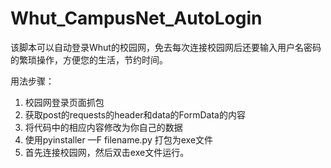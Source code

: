# Whut_CampusNet_AutoLogin
该脚本可以自动登录Whut的校园网，免去每次连接校园网后还要输入用户名密码的繁琐操作，方便您的生活，节约时间。

用法步骤：

1. 校园网登录页面抓包
2. 获取post的requests的header和data的FormData的内容
3. 将代码中的相应内容修改为你自己的数据
4. 使用pyinstaller —F filename.py 打包为exe文件
5. 首先连接校园网，然后双击exe文件运行。
